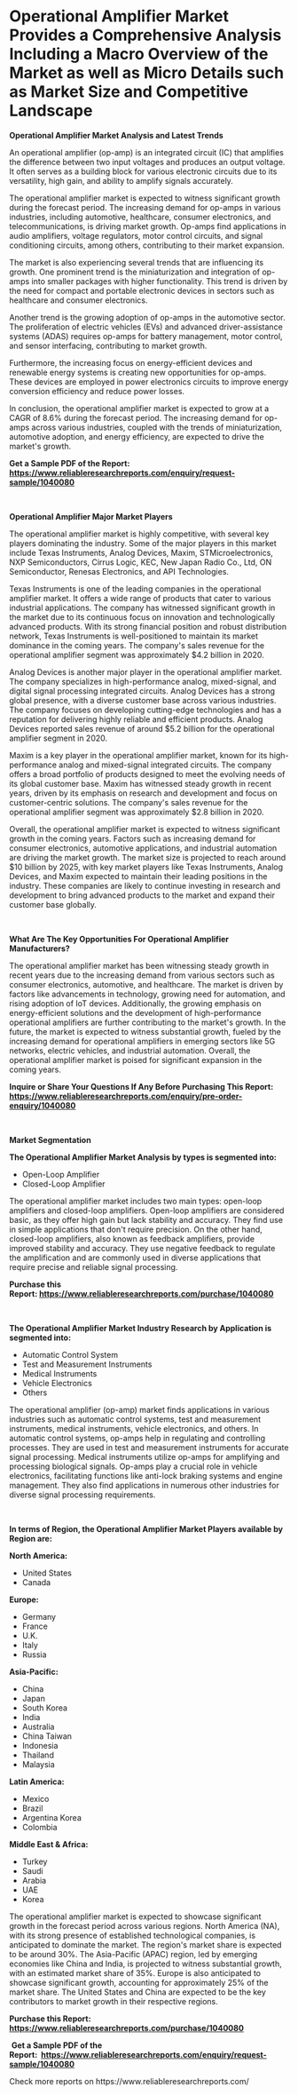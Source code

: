 <p><h1>Operational Amplifier Market Provides a Comprehensive Analysis Including a Macro Overview of the Market as well as Micro Details such as Market Size and Competitive Landscape</h1></p><p><strong>Operational Amplifier Market Analysis and Latest Trends</strong></p>
<p><p>An operational amplifier (op-amp) is an integrated circuit (IC) that amplifies the difference between two input voltages and produces an output voltage. It often serves as a building block for various electronic circuits due to its versatility, high gain, and ability to amplify signals accurately.</p><p>The operational amplifier market is expected to witness significant growth during the forecast period. The increasing demand for op-amps in various industries, including automotive, healthcare, consumer electronics, and telecommunications, is driving market growth. Op-amps find applications in audio amplifiers, voltage regulators, motor control circuits, and signal conditioning circuits, among others, contributing to their market expansion.</p><p>The market is also experiencing several trends that are influencing its growth. One prominent trend is the miniaturization and integration of op-amps into smaller packages with higher functionality. This trend is driven by the need for compact and portable electronic devices in sectors such as healthcare and consumer electronics.</p><p>Another trend is the growing adoption of op-amps in the automotive sector. The proliferation of electric vehicles (EVs) and advanced driver-assistance systems (ADAS) requires op-amps for battery management, motor control, and sensor interfacing, contributing to market growth.</p><p>Furthermore, the increasing focus on energy-efficient devices and renewable energy systems is creating new opportunities for op-amps. These devices are employed in power electronics circuits to improve energy conversion efficiency and reduce power losses.</p><p>In conclusion, the operational amplifier market is expected to grow at a CAGR of 8.6% during the forecast period. The increasing demand for op-amps across various industries, coupled with the trends of miniaturization, automotive adoption, and energy efficiency, are expected to drive the market's growth.</p></p>
<p><strong>Get a Sample PDF of the Report:&nbsp; <a href="https://www.reliableresearchreports.com/enquiry/request-sample/1040080">https://www.reliableresearchreports.com/enquiry/request-sample/1040080</a></strong></p>
<p>&nbsp;</p>
<p><strong>Operational Amplifier Major Market Players</strong></p>
<p><p>The operational amplifier market is highly competitive, with several key players dominating the industry. Some of the major players in this market include Texas Instruments, Analog Devices, Maxim, STMicroelectronics, NXP Semiconductors, Cirrus Logic, KEC, New Japan Radio Co., Ltd, ON Semiconductor, Renesas Electronics, and API Technologies.</p><p>Texas Instruments is one of the leading companies in the operational amplifier market. It offers a wide range of products that cater to various industrial applications. The company has witnessed significant growth in the market due to its continuous focus on innovation and technologically advanced products. With its strong financial position and robust distribution network, Texas Instruments is well-positioned to maintain its market dominance in the coming years. The company's sales revenue for the operational amplifier segment was approximately $4.2 billion in 2020.</p><p>Analog Devices is another major player in the operational amplifier market. The company specializes in high-performance analog, mixed-signal, and digital signal processing integrated circuits. Analog Devices has a strong global presence, with a diverse customer base across various industries. The company focuses on developing cutting-edge technologies and has a reputation for delivering highly reliable and efficient products. Analog Devices reported sales revenue of around $5.2 billion for the operational amplifier segment in 2020.</p><p>Maxim is a key player in the operational amplifier market, known for its high-performance analog and mixed-signal integrated circuits. The company offers a broad portfolio of products designed to meet the evolving needs of its global customer base. Maxim has witnessed steady growth in recent years, driven by its emphasis on research and development and focus on customer-centric solutions. The company's sales revenue for the operational amplifier segment was approximately $2.8 billion in 2020.</p><p>Overall, the operational amplifier market is expected to witness significant growth in the coming years. Factors such as increasing demand for consumer electronics, automotive applications, and industrial automation are driving the market growth. The market size is projected to reach around $10 billion by 2025, with key market players like Texas Instruments, Analog Devices, and Maxim expected to maintain their leading positions in the industry. These companies are likely to continue investing in research and development to bring advanced products to the market and expand their customer base globally.</p></p>
<p>&nbsp;</p>
<p><strong>What Are The Key Opportunities For Operational Amplifier Manufacturers?</strong></p>
<p><p>The operational amplifier market has been witnessing steady growth in recent years due to the increasing demand from various sectors such as consumer electronics, automotive, and healthcare. The market is driven by factors like advancements in technology, growing need for automation, and rising adoption of IoT devices. Additionally, the growing emphasis on energy-efficient solutions and the development of high-performance operational amplifiers are further contributing to the market's growth. In the future, the market is expected to witness substantial growth, fueled by the increasing demand for operational amplifiers in emerging sectors like 5G networks, electric vehicles, and industrial automation. Overall, the operational amplifier market is poised for significant expansion in the coming years.</p></p>
<p><strong>Inquire or Share Your Questions If Any Before Purchasing This Report: <a href="https://www.reliableresearchreports.com/enquiry/pre-order-enquiry/1040080">https://www.reliableresearchreports.com/enquiry/pre-order-enquiry/1040080</a></strong></p>
<p>&nbsp;</p>
<p><strong>Market Segmentation</strong></p>
<p><strong>The Operational Amplifier Market Analysis by types is segmented into:</strong></p>
<p><ul><li>Open-Loop Amplifier</li><li>Closed-Loop Amplifier</li></ul></p>
<p><p>The operational amplifier market includes two main types: open-loop amplifiers and closed-loop amplifiers. Open-loop amplifiers are considered basic, as they offer high gain but lack stability and accuracy. They find use in simple applications that don't require precision. On the other hand, closed-loop amplifiers, also known as feedback amplifiers, provide improved stability and accuracy. They use negative feedback to regulate the amplification and are commonly used in diverse applications that require precise and reliable signal processing.</p></p>
<p><strong>Purchase this Report:&nbsp;<a href="https://www.reliableresearchreports.com/purchase/1040080">https://www.reliableresearchreports.com/purchase/1040080</a></strong></p>
<p>&nbsp;</p>
<p><strong>The Operational Amplifier Market Industry Research by Application is segmented into:</strong></p>
<p><ul><li>Automatic Control System</li><li>Test and Measurement Instruments</li><li>Medical Instruments</li><li>Vehicle Electronics</li><li>Others</li></ul></p>
<p><p>The operational amplifier (op-amp) market finds applications in various industries such as automatic control systems, test and measurement instruments, medical instruments, vehicle electronics, and others. In automatic control systems, op-amps help in regulating and controlling processes. They are used in test and measurement instruments for accurate signal processing. Medical instruments utilize op-amps for amplifying and processing biological signals. Op-amps play a crucial role in vehicle electronics, facilitating functions like anti-lock braking systems and engine management. They also find applications in numerous other industries for diverse signal processing requirements.</p></p>
<p>&nbsp;</p>
<p><strong>In terms of Region, the Operational Amplifier Market Players available by Region are:</strong></p>
<p>
    <p> <strong> North America: </strong>
        <ul>
            <li>United States</li>
            <li>Canada</li>
        </ul>
        </p> 
    <p> <strong> Europe: </strong>
        <ul>
            <li>Germany</li>
            <li>France</li>
            <li>U.K.</li>
            <li>Italy</li>
            <li>Russia</li>
        </ul>
        </p> 
    <p> <strong> Asia-Pacific: </strong>
        <ul>
            <li>China</li>
            <li>Japan</li>
            <li>South Korea</li>
            <li>India</li>
            <li>Australia</li>
            <li>China Taiwan</li>
            <li>Indonesia</li>
            <li>Thailand</li>
            <li>Malaysia</li>
        </ul>
        </p> 
    <p> <strong> Latin America: </strong>
        <ul>
            <li>Mexico</li>
            <li>Brazil</li>
            <li>Argentina Korea</li>
            <li>Colombia</li>
        </ul>
        </p> 
    <p> <strong> Middle East & Africa: </strong>
        <ul>
            <li>Turkey</li>
            <li>Saudi</li>
            <li>Arabia</li>
            <li>UAE</li>
            <li>Korea</li>
        </ul>
    </p>
    </p>
<p><p>The operational amplifier market is expected to showcase significant growth in the forecast period across various regions. North America (NA), with its strong presence of established technological companies, is anticipated to dominate the market. The region's market share is expected to be around 30%. The Asia-Pacific (APAC) region, led by emerging economies like China and India, is projected to witness substantial growth, with an estimated market share of 35%. Europe is also anticipated to showcase significant growth, accounting for approximately 25% of the market share. The United States and China are expected to be the key contributors to market growth in their respective regions.</p></p>
<p><strong>Purchase this Report: <a href="https://www.reliableresearchreports.com/purchase/1040080">https://www.reliableresearchreports.com/purchase/1040080</a></strong></p>
<p>&nbsp;<strong>Get a Sample PDF of the Report:&nbsp;&nbsp;<a href="https://www.reliableresearchreports.com/enquiry/request-sample/1040080">https://www.reliableresearchreports.com/enquiry/request-sample/1040080</a></strong></p>
<p><strong></strong></p>
<p>Check more reports on https://www.reliableresearchreports.com/</p>